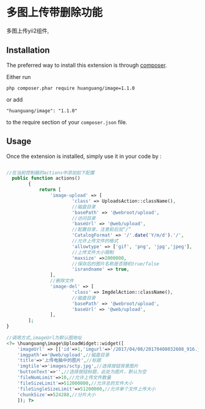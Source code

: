 多图上传带删除功能
====
多图上传yii2组件,


Installation
------------

The preferred way to install this extension is through [composer](http://getcomposer.org/download/).

Either run

```
php composer.phar require huanguang/image=1.1.0
```

or add

```
"huanguang/image": "1.1.0"
```

to the require section of your `composer.json` file.


Usage
-----

Once the extension is installed, simply use it in your code by  :

```php

//在当前控制器的actions中添加如下配置
  public function actions()
        {
            return [
                'image-upload' => [
                        'class' => UploadsAction::className(),
                        //磁盘目录
                        'basePath' => '@webroot/upload',
                        //访问目录
                        'baseUrl' => '@web/upload',
                        //配置目录，注意前后加“/”
                        'CatalogFormat' => '/'.date('Y/m/d').'/',
                        //允许上传文件的格式
                        'allowtype' => ['gif', 'png', 'jpg','jpeg'],
                        //上传文件大小限制
                        'maxsize' =>2000000,
                        //保存后的图片名称是否随机true/false
                        'israndname' => true,
                ],
                //删除文件
                'image-del' => [
                        'class' => ImgdelAction::className(),
                        //磁盘目录
                        'basePath' => '@webroot/upload',
                        'baseUrl' => '@web/upload',
                ],
        ];
}
 
//调用方式,imageUrl为默认图地址
<?= \huanguang\image\UploadWidget::widget([
    'imageUrl' => [['id'=>1,'imgurl'=>'/2017/04/08/20170408032608_916.jpg'],['id'=>2,'imgurl'=>'/2017/04/08/20170408031527_697.jpg'],['id'=>3,'imgurl'=>'/2017/04/08/20170408031927_169.jpg']],//图片数据
    'imgpath'=>'@web/upload',//磁盘目录
    'title'=>'上传电脑中的图片',//标题
    'imgtile'=>'images/sctp.jpg',//选择按钮背景图片
    'buttonText'=>'',//选择按钮标题，此处为图片，默认为空
    'fileNumLimit'=>10,//允许上传文件数量
    'fileSizeLimit'=>512000000,//允许总的文件大小
    'fileSingleSizeLimit'=>51200000,//允许单个文件上传大小
    'chunkSize'=>524288,//分片大小
    ]); ?>